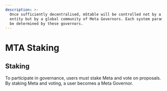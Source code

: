 ```yaml
---
description: >-
  Once sufficiently decentralised, mStable will be controlled not by a single
  entity but by a global community of Meta Governors. Each system parameter will
  be determined by these governors.
---
```


# MTA Staking

## Staking

To participate in governance, users must stake Meta and vote on proposals. By staking Meta and voting, a user becomes a Meta Governor.

